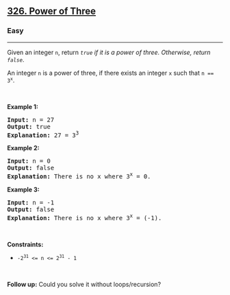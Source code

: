 <h2><a href="https://leetcode.com/problems/power-of-three/">326. Power of Three</a></h2><h3>Easy</h3><hr><div style="user-select: auto;"><p style="user-select: auto;">Given an integer <code style="user-select: auto;">n</code>, return <em style="user-select: auto;"><code style="user-select: auto;">true</code> if it is a power of three. Otherwise, return <code style="user-select: auto;">false</code></em>.</p>

<p style="user-select: auto;">An integer <code style="user-select: auto;">n</code> is a power of three, if there exists an integer <code style="user-select: auto;">x</code> such that <code style="user-select: auto;">n == 3<sup style="user-select: auto;">x</sup></code>.</p>

<p style="user-select: auto;">&nbsp;</p>
<p style="user-select: auto;"><strong class="example" style="user-select: auto;">Example 1:</strong></p>

<pre style="user-select: auto;"><strong style="user-select: auto;">Input:</strong> n = 27
<strong style="user-select: auto;">Output:</strong> true
<strong style="user-select: auto;">Explanation:</strong> 27 = 3<sup style="user-select: auto;">3</sup>
</pre>

<p style="user-select: auto;"><strong class="example" style="user-select: auto;">Example 2:</strong></p>

<pre style="user-select: auto;"><strong style="user-select: auto;">Input:</strong> n = 0
<strong style="user-select: auto;">Output:</strong> false
<strong style="user-select: auto;">Explanation:</strong> There is no x where 3<sup style="user-select: auto;">x</sup> = 0.
</pre>

<p style="user-select: auto;"><strong class="example" style="user-select: auto;">Example 3:</strong></p>

<pre style="user-select: auto;"><strong style="user-select: auto;">Input:</strong> n = -1
<strong style="user-select: auto;">Output:</strong> false
<strong style="user-select: auto;">Explanation:</strong> There is no x where 3<sup style="user-select: auto;">x</sup> = (-1).
</pre>

<p style="user-select: auto;">&nbsp;</p>
<p style="user-select: auto;"><strong style="user-select: auto;">Constraints:</strong></p>

<ul style="user-select: auto;">
	<li style="user-select: auto;"><code style="user-select: auto;">-2<sup style="user-select: auto;">31</sup> &lt;= n &lt;= 2<sup style="user-select: auto;">31</sup> - 1</code></li>
</ul>

<p style="user-select: auto;">&nbsp;</p>
<strong style="user-select: auto;">Follow up:</strong> Could you solve it without loops/recursion?</div>
